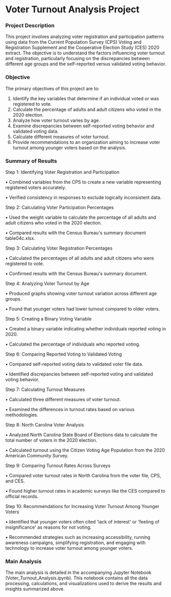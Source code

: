 # Voter Turnout Analysis Project


### Project Description


This project involves analyzing voter registration and participation patterns using data from the Current Population Survey (CPS) Voting and Registration Supplement and the Cooperative Election Study (CES) 2020 extract. The objective is to understand the factors influencing voter turnout and registration, particularly focusing on the discrepancies between different age groups and the self-reported versus validated voting behavior.

### Objective


The primary objectives of this project are to:

1. Identify the key variables that determine if an individual voted or was registered to vote.
2. Calculate the percentage of adults and adult citizens who voted in the 2020 election.
3. Analyze how voter turnout varies by age.
4. Examine discrepancies between self-reported voting behavior and validated voting data.
5. Calculate different measures of voter turnout.
6. Provide recommendations to an organization aiming to increase voter turnout among younger voters based on the analysis.



### Summary of Results


Step 1: Identifying Voter Registration and Participation


• Combined variables from the CPS to create a new variable representing registered voters accurately.

• Verified consistency in responses to exclude logically inconsistent data.


Step 2: Calculating Voter Participation Percentages


• Used the weight variable to calculate the percentage of all adults and adult citizens who voted in the 2020 election.

• Compared results with the Census Bureau's summary document table04c.xlsx.


Step 3: Calculating Voter Registration Percentages


• Calculated the percentages of all adults and adult citizens who were registered to vote.

• Confirmed results with the Census Bureau's summary document.


Step 4: Analyzing Voter Turnout by Age


• Produced graphs showing voter turnout variation across different age groups.

• Found that younger voters had lower turnout compared to older voters.


Step 5: Creating a Binary Voting Variable


• Created a binary variable indicating whether individuals reported voting in 2020.

• Calculated the percentage of individuals who reported voting.


Step 6: Comparing Reported Voting to Validated Voting

• Compared self-reported voting data to validated voter file data.

• Identified discrepancies between self-reported voting and validated voting behavior.


Step 7: Calculating Turnout Measures


• Calculated three different measures of voter turnout.


• Examined the differences in turnout rates based on various methodologies.


Step 8: North Carolina Voter Analysis


• Analyzed North Carolina State Board of Elections data to calculate the total number of voters in the 2020 election.

• Calculated turnout using the Citizen Voting Age Population from the 2020 American Community Survey.


Step 9: Comparing Turnout Rates Across Surveys


• Compared voter turnout rates in North Carolina from the voter file, CPS, and CES.

• Found higher turnout rates in academic surveys like the CES compared to official records.


Step 10: Recommendations for Increasing Voter Turnout Among Younger Voters


• Identified that younger voters often cited 'lack of interest' or 'feeling of insignificance' as reasons for not voting.

• Recommended strategies such as increasing accessibility, running awareness campaigns, simplifying registration, and engaging with technology to increase voter turnout among younger voters.


### Main Analysis

The main analysis is detailed in the accompanying Jupyter Notebook (Voter_Turnout_Analysis.ipynb). This notebook contains all the data processing, calculations, and visualizations used to derive the results and insights summarized above.
